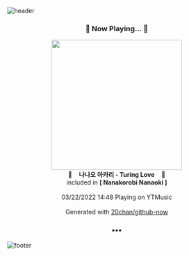 ![header](https://capsule-render.vercel.app/api?type=wave&height=170&section=header&text=Hi.%20I'm%20SHIFT&fontColor=090707&fontAlignX=45&fontAlignY=65&fontSize=100)

<h3 align="center">🎵 Now Playing... 🎵</h3>
<p align="center">
  <a href="https://music.youtube.com/watch?v=npSw6gt4PqI">
    <img width="300" src="https://lh3.googleusercontent.com/ZP5Kon4NjafTQQK2JxBQFW9pER452LuksShQGVAdgEqFrF1bA8lr8PMzr7UBt5Pj8TIMAkQx4QNGTlAE">
  </a>
  <br>
  🎵&nbsp&nbsp&nbsp <b>나나오 아카리 - Turing Love</b> &nbsp&nbsp&nbsp🎵
  <br>
  included in <b>[ Nanakorobi Nanaoki ]</b>
  
  <br />
  <br />
  03/22/2022 14:48 Playing on YTMusic
  <br />
  <br />
  Generated with <a href="https://github.com/20chan/github-now">20chan/github-now</a>
</p>

<h3 align="center">•••</h3>

![footer](https://capsule-render.vercel.app/api?type=wave&height=150&section=footer)
